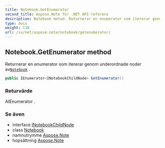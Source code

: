 ```yaml
---
title: Notebook.GetEnumerator
second_title: Aspose.Note för .NET API-referens
description: Notebook metod. Returnerar en enumerator som itererar genom underordnade noder avNotebook .
type: docs
weight: 110
url: /sv/net/aspose.note/notebook/getenumerator/
---
```

## Notebook.GetEnumerator method

Returnerar en enumerator som itererar genom underordnade noder av[`Notebook`](../) .

```csharp
public IEnumerator<INotebookChildNode> GetEnumerator()
```

### Returvärde

AIEnumerator .

### Se även

* interface [INotebookChildNode](../../inotebookchildnode/)
* class [Notebook](../)
* namnutrymme [Aspose.Note](../../notebook/)
* hopsättning [Aspose.Note](../../../)


